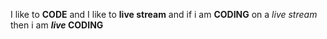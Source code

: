 I like to **CODE** and I like to __live stream__ and if i am __CODING__ on a *live stream* then i am __*live* CODING__
